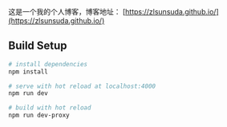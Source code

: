 这是一个我的个人博客，博客地址： [https://zlsunsuda.github.io/](https://zlsunsuda.github.io/)

## Build Setup

``` bash
# install dependencies
npm install

# serve with hot reload at localhost:4000
npm run dev

# build with hot reload
npm run dev-proxy
```

